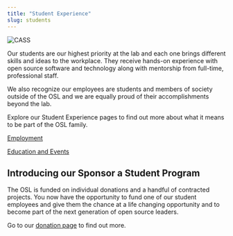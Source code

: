 ```yaml
---
title: "Student Experience"
slug: students
---
```


![CASS](/images/CASS_group_photo_17.jpg)

Our students are our highest priority at the lab and each one brings different skills and ideas to the workplace. They
receive hands-on experience with open source software and technology along with mentorship from full-time, professional
staff.

We also recognize our employees are students and members of society outside of the OSL and we are equally proud of their
accomplishments beyond the lab.

Explore our Student Experience pages to find out more about what it means to be part of the OSL family.

[Employment](/about/employment)

[Education and Events](/about/education)

## Introducing our Sponsor a Student Program

The OSL is funded on individual donations and a handful of contracted projects. You now have the opportunity to fund one
of our student employees and give them the chance at a life changing opportunity and to become part of the next
generation of open source leaders.

Go to our [donation page](/donate) to find out more.

